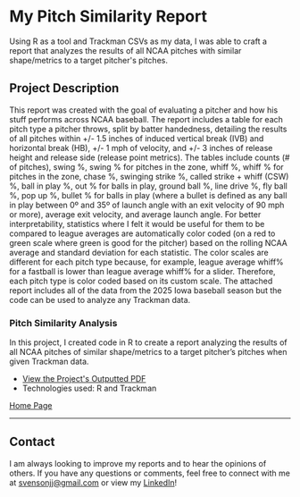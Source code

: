 # My Pitch Similarity Report

Using R as a tool and Trackman CSVs as my data, I was able to craft a report that analyzes the results of all NCAA pitches with similar shape/metrics to a target pitcher's pitches.

## Project Description

This report was created with the goal of evaluating a pitcher and how his stuff performs across NCAA baseball. The report includes a table for each pitch type a pitcher throws, split by batter handedness, detailing the results of all pitches within +/- 1.5 inches of induced vertical break (IVB) and horizontal break (HB), +/- 1 mph of velocity, and +/- 3 inches of release height and release side (release point metrics). The tables include counts (# of pitches), swing %, swing % for pitches in the zone, whiff %, whiff % for pitches in the zone, chase %, swinging strike %, called strike + whiff (CSW) %, ball in play %, out % for balls in play, ground ball %, line drive %, fly ball %, pop up %, bullet % for balls in play (where a bullet is defined as any ball in play between 0º and 35º of launch angle with an exit velocity of 90 mph or more), average exit velocity, and average launch angle. For better interpretability, statistics where I felt it would be useful for them to be compared to league averages are automatically color coded (on a red to green scale where green is good for the pitcher) based on the rolling NCAA average and standard deviation for each statistic. The color scales are different for each pitch type because, for example, league average whiff% for a fastball is lower than league average whiff% for a slider. Therefore, each pitch type is color coded based on its custom scale. The attached report includes all of the data from the 2025 Iowa baseball season but the code can be used to analyze any Trackman data.

### Pitch Similarity Analysis
In this project, I created code in R to create a report analyzing the results of all NCAA pitches of similar shape/metrics to a target pitcher’s pitches when given Trackman data.

- [View the Project's Outputted PDF](https://github.com/jjsvenson/jj-svenson-baseball-analytics/blob/be5b353986f1dc01993b822c14501c5455507e6e/Iowa%202025%20Similarity%20Report.pdf)
- Technologies used: R and Trackman

[Home Page](index.md)

---

## Contact

I am always looking to improve my reports and to hear the opinions of others. If you have any questions or comments, feel free to connect with me at [svensonjj@gmail.com](mailto:svensonjj@gmail.com) or view my [LinkedIn](https://www.linkedin.com/in/john-jj-svenson/)!
